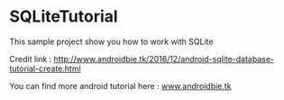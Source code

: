 # SQLiteTutorial
This sample project show you how to work with SQLite 

Credit link : http://www.androidbie.tk/2016/12/android-sqlite-database-tutorial-create.html 

You can find more android tutorial here : www.androidbie.tk
